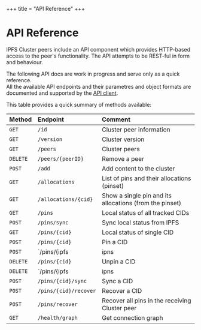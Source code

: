+++
title = "API Reference"
+++

# API Reference

IPFS Cluster peers include an API component which provides HTTP-based access to the peer's functionality. The API attempts to be REST-ful in form and behaviour.

<div class="tipbox warning">The following API docs are work in progress and serve only as a quick reference.</div>

<div class="tipbox tip">All the available API endpoints and their parametres and object formats are documented and supported by the <a href="https://godoc.org/github.com/ipfs/ipfs-cluster/api/rest/client">API client</a>.</div>

This table provides a quick summary of methods available:

|Method      |Endpoint              |Comment                          |
|:-----------|:---------------------|:--------------------------------|
|`GET`       |`/id`                 |Cluster peer information         |
|`GET`       |`/version`            |Cluster version|
|`GET`       |`/peers`              |Cluster peers|
|`DELETE`    |`/peers/{peerID}`     |Remove a peer|
|`POST`      |`/add`                |Add content to the cluster|
|`GET`       |`/allocations`        |List of pins and their allocations (pinset)|
|`GET`       |`/allocations/{cid}`  |Show a single pin and its allocations (from the pinset)|
|`GET`       |`/pins`               |Local status of all tracked CIDs|
|`POST`      |`/pins/sync`          |Sync local status from IPFS|
|`GET`       |`/pins/{cid}`         |Local status of single CID|
|`POST`      |`/pins/{cid}`         |Pin a CID|
|`POST`      |`/pins/{ipfs|ipns|ipld}/<path>`|Pin using an IPFS path|
|`DELETE`    |`/pins/{cid}`         |Unpin a CID|
|`DELETE`    |`/pins/{ipfs|ipns|ipld}/<path>`|Unpin using an IPFS path|
|`POST`      |`/pins/{cid}/sync`    |Sync a CID|
|`POST`      |`/pins/{cid}/recover` |Recover a CID|
|`POST`      |`/pins/recover`       |Recover all pins in the receiving Cluster peer|
|`GET`       |`/health/graph`       |  Get connection graph |

